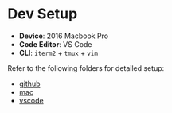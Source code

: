 # Dev Setup

- **Device**: 2016 Macbook Pro
- **Code Editor**: VS Code
- **CLI**: `iterm2` + `tmux` + `vim`

Refer to the following folders for detailed setup:

- [github](./github)
- [mac](./mac)
- [vscode](./vscode)
